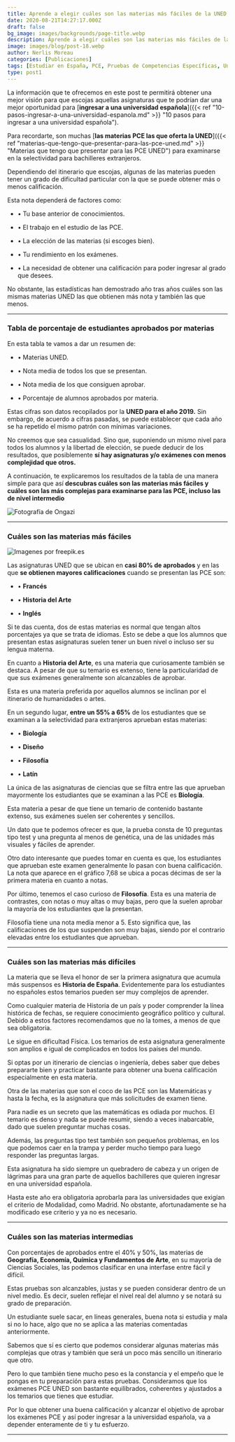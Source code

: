 ```yaml
---
title: Aprende a elegir cuáles son las materias más fáciles de la UNED para presentar las PCE
date: 2020-08-21T14:27:17.000Z
draft: false
bg_image: images/backgrounds/page-title.webp
description: Aprende a elegir cuáles son las materias más fáciles de la UNED para presentar las PCE, en este post te permitirá obtener
image: images/blog/post-18.webp
author: Nerlis Moreau
categories: [Publicaciones]
tags: [Estudiar en España, PCE, Pruebas de Competencias Específicas, Universidad en España, Universidad Española]
type: post1
---
```

La información que te ofrecemos en este post te permitirá obtener una mejor visión para que escojas aquellas asignaturas que te podrían dar una mejor oportunidad para [**ingresar a una universidad española**]({{< ref "10-pasos-ingresar-a-una-universidad-espanola.md" >}} "10 pasos para ingresar a una universidad española").

Para recordarte, son muchas [**las materias PCE las que oferta la UNED**]({{< ref "materias-que-tengo-que-presentar-para-las-pce-uned.md" >}} "Materias que tengo que presentar para las PCE UNED") para examinarse en la selectividad para bachilleres extranjeros.

Dependiendo del itinerario que escojas, algunas de las materias pueden tener un grado de dificultad particular con la que se puede obtener más o menos calificación.

Esta nota dependerá de factores como:

-   • Tu base anterior de conocimientos.


-   • El trabajo en el estudio de las PCE.


-   • La elección de las materias (si escoges bien).


-   • Tu rendimiento en los exámenes.


-   • La necesidad de obtener una calificación para poder ingresar al grado que desees.


No obstante, las estadísticas han demostrado año tras años cuáles son las mismas materias UNED las que obtienen más nota y también las que menos.

---

### Tabla de porcentaje de estudiantes aprobados por materias

En esta tabla te vamos a dar un resumen de:

-   • Materias UNED.


-   • Nota media de todos los que se presentan.


-   • Nota media de los que consiguen aprobar.


-   • Porcentaje de alumnos aprobados por materia.


Estas cifras son datos recopilados por la **UNED para el año 2019.** Sin embargo, de acuerdo a cifras pasadas, se puede establecer que cada año se ha repetido el mismo patrón con mínimas variaciones.

No creemos que sea casualidad. Sino que, suponiendo un mismo nivel para todos los alumnos y la libertad de elección, se puede deducir de los resultados, que posiblemente **sí hay asignaturas y/o exámenes con menos complejidad que otros.**

A continuación, te explicaremos los resultados de la tabla de una manera simple para que así **descubras cuáles son las materias más fáciles y cuáles son las más complejas para examinarse para las PCE, incluso las de nivel intermedio**

![](/images/blog/post-18_1.webp "Fotografía de Ongazi")

---

### Cuáles son las materias más fáciles

![](/images/blog/post-18_2.webp "Imagenes por freepik.es")

Las asignaturas UNED que se ubican en **casi 80% de aprobados** y en las que **se obtienen mayores calificaciones** cuando se presentan las PCE son:

-   • **Francés**


-   • **Historia del Arte**


-   • **Inglés**


Si te das cuenta, dos de estas materias es normal que tengan altos porcentajes ya que se trata de idiomas. Esto se debe a que los alumnos que presentan estas asignaturas suelen tener un buen nivel o incluso ser su lengua materna.

En cuanto a **Historia del Arte**, es una materia que curiosamente también se destaca. A pesar de que su temario es extenso, tiene la particularidad de que sus exámenes generalmente son alcanzables de aprobar.

Esta es una materia preferida por aquellos alumnos se inclinan por el itinerario de humanidades o artes.

En un segundo lugar, **entre un 55% a 65%** de los estudiantes que se examinan a la selectividad para extranjeros aprueban estas materias:

-   • **Biología**


-   • **Diseño**


-   • **Filosofía**


-   • **Latín**


La única de las asignaturas de ciencias que se filtra entre las que aprueban mayormente los estudiantes que se examinan a las PCE es **Biología**.

Esta materia a pesar de que tiene un temario de contenido bastante extenso, sus exámenes suelen ser coherentes y sencillos.

Un dato que te podemos ofrecer es que, la prueba consta de 10 preguntas tipo test y una pregunta al menos de genética, una de las unidades más visuales y fáciles de aprender.

Otro dato interesante que puedes tomar en cuenta es que, los estudiantes que aprueban este examen generalmente lo pasan con buena calificación. La nota que aparece en el gráfico 7,68 se ubica a pocas décimas de ser la primera materia en cuanto a notas.

Por último, tenemos el caso curioso de **Filosofía**. Esta es una materia de contrastes, con notas o muy altas o muy bajas, pero que la suelen aprobar la mayoría de los estudiantes que la presentan.

Filosofía tiene una nota media menor a 5. Esto significa que, las calificaciones de los que suspenden son muy bajas, siendo por el contrario elevadas entre los estudiantes que aprueban.

---

### Cuáles son las materias más difíciles

La materia que se lleva el honor de ser la primera asignatura que acumula más suspensos es **Historia de España**. Evidentemente para los estudiantes no españoles estos temarios pueden ser muy complejos de aprender.

Como cualquier materia de Historia de un país y poder comprender la línea histórica de fechas, se requiere conocimiento geográfico político y cultural. Debido a estos factores recomendamos que no la tomes, a menos de que sea obligatoria.

Le sigue en dificultad Física. Los temarios de esta asignatura generalmente son amplios e igual de complicados en todos los países del mundo.

Si optas por un itinerario de ciencias o ingeniería, debes saber que debes prepararte bien y practicar bastante para obtener una buena calificación especialmente en esta materia.

Otra de las materias que son el coco de las PCE son las Matemáticas y hasta la fecha, es la asignatura que más solicitudes de examen tiene.

Para nadie es un secreto que las matemáticas es odiada por muchos. El temario es denso y nada se puede resumir, siendo a veces inabarcable, dado que suelen preguntar muchas cosas.

Además, las preguntas tipo test también son pequeños problemas, en los que podemos caer en la trampa y perder mucho tiempo para luego responder las preguntas largas.

Esta asignatura ha sido siempre un quebradero de cabeza y un origen de lágrimas para una gran parte de aquellos bachilleres que quieren ingresar en una universidad española.

Hasta este año era obligatoria aprobarla para las universidades que exigían el criterio de Modalidad, como Madrid. No obstante, afortunadamente se ha modificado ese criterio y ya no es necesario.

---

### Cuáles son las materias intermedias

Con porcentajes de aprobados entre el 40% y 50%, las materias de **Geografía, Economía, Química y Fundamentos de Arte**, en su mayoría de Ciencias Sociales, las podemos clasificar en una interfase entre fácil y difícil.

Estas pruebas son alcanzables, justas y se pueden considerar dentro de un nivel medio. Es decir, suelen reflejar el nivel real del alumno y se notará su grado de preparación.

Un estudiante suele sacar, en líneas generales, buena nota si estudia y mala si no lo hace, algo que no se aplica a las materias comentadas anteriormente.

Sabemos que sí es cierto que podemos considerar algunas materias más complejas que otras y también que será un poco más sencillo un itinerario que otro.

Pero lo que también tiene mucho peso es la constancia y el empeño que le pongas en tu preparación para estas pruebas. Consideramos que los exámenes PCE UNED son bastante equilibrados, coherentes y ajustados a los temarios que tienes que estudiar.

Por lo que obtener una buena calificación y alcanzar el objetivo de aprobar los exámenes PCE y así poder ingresar a la universidad española, va a depender enteramente de ti y tu esfuerzo.

---